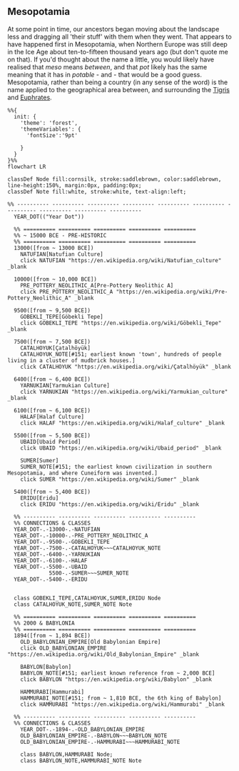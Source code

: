 ## Mesopotamia
At some point in time, our ancestors began moving about the landscape less and dragging all 'their stuff' with them when they went.
That appears to have happened first in Mesopotamia, when Northern Europe was still deep in the Ice Age about ten-to-fifteen thousand years ago (but don't quote me on that). 
If you'd thought about the name a little, you would likely have realised that _meso_ means _between_, and that _pot_ likely has the same meaning that it has in _potable_ - and - that would be a good guess. 
Mesopotamia, rather than being a country (in any sense of the word) is the name applied to the geographical area between, and surrounding the
[Tigris](https://en.wikipedia.org/wiki/Tigris) and [Euphrates](https://en.wikipedia.org/wiki/Euphrates).

```mermaid
%%{
  init: {
    'theme': 'forest',
    'themeVariables': {
      'fontSize':'9pt'

    }
  }
}%%
flowchart LR

classDef Node fill:cornsilk, stroke:saddlebrown, color:saddlebrown, line-height:150%, margin:0px, padding:0px;
classDef Note fill:white, stroke:white, text-align:left;

%% ---------- ---------- ---------- ---------- ---------- ---------- ---------- ---------- ---------- ----------
  YEAR_DOT(("Year Dot"))

  %% ========== ========== ========== ========== ==========
  %% ~ 15000 BCE - PRE-HISTORIC
  %% ========== ========== ========== ========== ==========
  13000([from ~ 13000 BCE])
    NATUFIAN[Natufian Culture]
    click NATUFIAN "https://en.wikipedia.org/wiki/Natufian_culture" _blank

  10000([from ~ 10,000 BCE])
    PRE_POTTERY_NEOLITHIC_A[Pre-Pottery Neolithic A]
    click PRE_POTTERY_NEOLITHIC_A "https://en.wikipedia.org/wiki/Pre-Pottery_Neolithic_A" _blank

  9500([from ~ 9,500 BCE])
    GOBEKLI_TEPE[Göbekli Tepe]
    click GOBEKLI_TEPE "https://en.wikipedia.org/wiki/Göbekli_Tepe" _blank

  7500([from ~ 7,500 BCE])
    CATALHOYUK[Çatalhöyük]
    CATALHOYUK_NOTE[#151; earliest known 'town', hundreds of people living in a cluster of mudbrick houses.]
    click CATALHOYUK "https://en.wikipedia.org/wiki/Çatalhöyük" _blank

  6400([from ~ 6,400 BCE])
    YARNUKIAN[Yarmukian Culture]
    click YARNUKIAN "https://en.wikipedia.org/wiki/Yarmukian_culture" _blank

  6100([from ~ 6,100 BCE])
    HALAF[Halaf Culture]
    click HALAF "https://en.wikipedia.org/wiki/Halaf_culture" _blank

  5500([from ~ 5,500 BCE])
    UBAID[Ubaid Period]
    click UBAID "https://en.wikipedia.org/wiki/Ubaid_period" _blank

    SUMER[Sumer]
    SUMER_NOTE[#151; the earliest known civilization in southern Mesopotamia, and where Cuneiform was invented.]
    click SUMER "https://en.wikipedia.org/wiki/Sumer" _blank

  5400([from ~ 5,400 BCE])
    ERIDU[Eridu]
    click ERIDU "https://en.wikipedia.org/wiki/Eridu" _blank

  %% ---------- ---------- ---------- ---------- ----------
  %% CONNECTIONS & CLASSES
  YEAR_DOT-.-13000-.-NATUFIAN
  YEAR_DOT-.-10000-.-PRE_POTTERY_NEOLITHIC_A
  YEAR_DOT-.-9500-.-GOBEKLI_TEPE
  YEAR_DOT-.-7500-.-CATALHOYUK~~~CATALHOYUK_NOTE
  YEAR_DOT-.-6400-.-YARNUKIAN
  YEAR_DOT-.-6100-.-HALAF
  YEAR_DOT-.-5500-.-UBAID
             5500-.-SUMER~~~SUMER_NOTE
  YEAR_DOT-.-5400-.-ERIDU


  class GOBEKLI_TEPE,CATALHOYUK,SUMER,ERIDU Node
  class CATALHOYUK_NOTE,SUMER_NOTE Note

  %% ========== ========== ========== ========== ==========
  %% 2000 & BABYLONIA
  %% ========== ========== ========== ========== ==========
  1894([from ~ 1,894 BCE])
    OLD_BABYLONIAN_EMPIRE[Old Babylonian Empire]
    click OLD_BABYLONIAN_EMPIRE "https://en.wikipedia.org/wiki/Old_Babylonian_Empire" _blank

    BABYLON[Babylon]
    BABYLON_NOTE[#151; earliest known reference from ~ 2,000 BCE]
    click BABYLON "https://en.wikipedia.org/wiki/Babylon" _blank

    HAMMURABI[Hammurabi]
    HAMMURABI_NOTE[#151; from ~ 1,810 BCE, the 6th king of Babylon]
    click HAMMURABI "https://en.wikipedia.org/wiki/Hammurabi" _blank

  %% ---------- ---------- ---------- ---------- ----------
  %% CONNECTIONS & CLASSES
    YEAR_DOT-.-1894-.-OLD_BABYLONIAN_EMPIRE
    OLD_BABYLONIAN_EMPIRE-.-BABYLON~~~BABYLON_NOTE
    OLD_BABYLONIAN_EMPIRE-.-HAMMURABI~~~HAMMURABI_NOTE

    class BABYLON,HAMMURABI Node;
    class BABYLON_NOTE,HAMMURABI_NOTE Note
